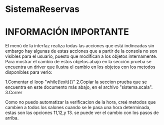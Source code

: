 # SistemaReservas
# INFORMACIÓN IMPORTANTE
El menú de la interfaz realiza todas las acciones que está indincadas
sin embargo hay algunas de estas acciones que a partir de la consola no son visibles 
para el usuario, puesto que modifican a los objetos internamente.
Para mostrar el cambio de estos objetos abajo en la sección prueba se encuentra un driver 
que ilustra el cambio en los objetos con los metodos disponibles
para verlo:

1.Comentar el loop "while(!exit){}"
2.Copiar la seccion prueba que se encuentra en este documento más abajo, en el archivo "sistema.scala".
3.Correr

Como no puedo automatizar la verificacion de la hora, creé metodos que cambien a 
todos los salones cuando se le pasa una hora determinada, estas son las opciones
11,12,y 13.
se puede ver el cambio con los pasos de arriba.
